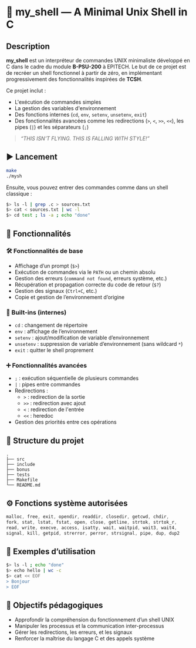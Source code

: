 # 🐚 my_shell — A Minimal Unix Shell in C

## Description

**my_shell** est un interpréteur de commandes UNIX minimaliste développé en C dans le cadre du module **B-PSU-200** à EPITECH. Le but de ce projet est de recréer un shell fonctionnel à partir de zéro, en implémentant progressivement des fonctionnalités inspirées de **TCSH**.

Ce projet inclut :
- L'exécution de commandes simples
- La gestion des variables d'environnement
- Des fonctions internes (`cd`, `env`, `setenv`, `unsetenv`, `exit`)
- Des fonctionnalités avancées comme les redirections (`>`, `<`, `>>`, `<<`), les pipes (`|`) et les séparateurs (`;`)

> _“THIS ISN’T FLYING. THIS IS FALLING WITH STYLE!”_

## ▶️ Lancement

```bash
make
./mysh
```

Ensuite, vous pouvez entrer des commandes comme dans un shell classique :

```bash
$> ls -l | grep .c > sources.txt
$> cat < sources.txt | wc -l
$> cd test ; ls -a ; echo "done"
```

## 🧠 Fonctionnalités

### 🛠️ Fonctionnalités de base
- Affichage d’un prompt (`$>`)
- Exécution de commandes via le `PATH` ou un chemin absolu
- Gestion des erreurs (`command not found`, erreurs système, etc.)
- Récupération et propagation correcte du code de retour (`$?`)
- Gestion des signaux (`Ctrl+C`, etc.)
- Copie et gestion de l’environnement d’origine

### 🧩 Built-ins (internes)
- `cd` : changement de répertoire
- `env` : affichage de l’environnement
- `setenv` : ajout/modification de variable d’environnement
- `unsetenv` : suppression de variable d’environnement (sans wildcard `*`)
- `exit` : quitter le shell proprement

### ➕ Fonctionnalités avancées
- `;` : exécution séquentielle de plusieurs commandes
- `|` : pipes entre commandes
- Redirections :
  - `>` : redirection de la sortie
  - `>>` : redirection avec ajout
  - `<` : redirection de l'entrée
  - `<<` : heredoc
- Gestion des priorités entre ces opérations

## 📁 Structure du projet

```
.
├── src
├── include
├── bonus
├── tests
├── Makefile
└── README.md
```

## ⚙️ Fonctions système autorisées

```c
malloc, free, exit, opendir, readdir, closedir, getcwd, chdir,
fork, stat, lstat, fstat, open, close, getline, strtok, strtok_r,
read, write, execve, access, isatty, wait, waitpid, wait3, wait4,
signal, kill, getpid, strerror, perror, strsignal, pipe, dup, dup2
```

## 🧪 Exemples d’utilisation

```bash
$> ls -l ; echo "done"
$> echo hello | wc -c
$> cat << EOF
> Bonjour
> EOF
```

## 🧱 Objectifs pédagogiques

- Approfondir la compréhension du fonctionnement d’un shell UNIX
- Manipuler les processus et la communication inter-processus
- Gérer les redirections, les erreurs, et les signaux
- Renforcer la maîtrise du langage C et des appels système
